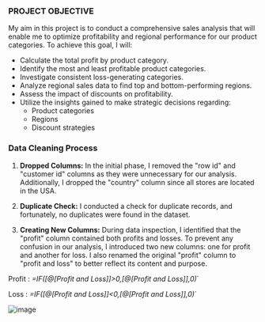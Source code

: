 ### PROJECT OBJECTIVE
My aim in this project is to conduct a comprehensive sales analysis that will enable me to optimize profitability and regional performance for our product categories. To achieve this goal, I will:
- Calculate the total profit by product category.
- Identify the most and least profitable product categories.
- Investigate consistent loss-generating categories.
- Analyze regional sales data to find top and bottom-performing regions.
- Assess the impact of discounts on profitability.
- Utilize the insights gained to make strategic decisions regarding:
  - Product categories
  - Regions
  - Discount strategies
### **Data Cleaning Process**
1. **Dropped Columns:** In the initial phase, I removed the "row id" and "customer id" columns as they were unnecessary for our analysis. Additionally, I dropped the "country" column since all stores are located in the USA.

2. **Duplicate Check:** I conducted a check for duplicate records, and fortunately, no duplicates were found in the dataset.

3. **Creating New Columns:** During data inspection, I identified that the "profit" column contained both profits and losses. To prevent any confusion in our analysis, I introduced two new columns: one for profit and another for loss. I also renamed the original "profit" column to "profit and loss" to better reflect its content and purpose.

Profit : *=IF([@[Profit and Loss]]>0,[@[Profit and Loss]],0)*`

Loss : *=IF([@[Profit and Loss]]<0,[@[Profit and Loss]],0)*`



![image](https://github.com/Motade/Superstore_Sales_Analysis/assets/114887240/00c22f23-2cb1-4328-90d5-f2c85f801640)



